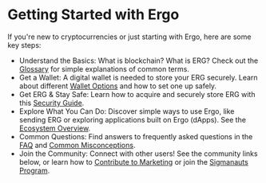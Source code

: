 # Getting Started with Ergo

If you're new to cryptocurrencies or just starting with Ergo, here are some key steps:

- Understand the Basics: What is blockchain? What is ERG? Check out the [Glossary](glossary.md) for simple explanations of common terms.
- Get a Wallet: A digital wallet is needed to store your ERG securely. Learn about different [Wallet Options](wallets.md) and how to set one up safely.
- Get ERG & Stay Safe: Learn how to acquire and securely store ERG with this [Security Guide](https://ergonaut.space/en/Guides/yield/getting-started).
- Explore What You Can Do: Discover simple ways to use Ergo, like sending ERG or exploring applications built on Ergo (dApps). See the [Ecosystem Overview](use-cases-overview.md).
- Common Questions: Find answers to frequently asked questions in the [FAQ](faq.md) and [Common Misconceptions](fud-faq.md).
- Join the Community: Connect with other users! See the community links below, or learn how to [Contribute to Marketing](marketing.md) or join the [Sigmanauts Program](sigmanauts.md).
